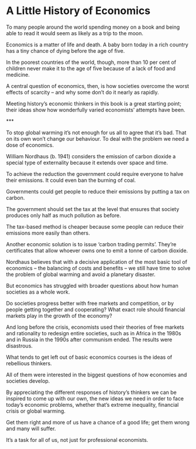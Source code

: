 A Little History of Economics
=============================
To many people around the world spending money on a book and being able to read
it would seem as likely as a trip to the moon.


Economics is a matter of life and death. A baby born today in a rich country has
a tiny chance of dying before the age of five.


In the poorest countries of the world, though, more than 10 per cent of children
never make it to the age of five because of a lack of food and medicine.


A central question of economics, then, is how societies overcome the worst
effects of scarcity – and why some don’t do it nearly as rapidly.


Meeting history’s economic thinkers in this book is a great starting point;
their ideas show how wonderfully varied economists’ attempts have been.


\*\*\*


To stop global warming it’s not enough for us all to agree that it’s bad. That
on its own won’t change our behaviour. To deal with the problem we need a dose
of economics.


William Nordhaus (b. 1941) considers the emission of carbon dioxide a special
type of externality because it extends over space and time.


To achieve the reduction the government could require everyone to halve their
emissions. It could even ban the burning of coal.


Governments could get people to reduce their emissions by putting a tax on
carbon.


The government should set the tax at the level that ensures that society
produces only half as much pollution as before.


The tax-based method is cheaper because some people can reduce their emissions
more easily than others.


Another economic solution is to issue ‘carbon trading permits’. They’re
certificates that allow whoever owns one to emit a tonne of carbon dioxide.


Nordhaus believes that with a decisive application of the most basic tool of
economics – the balancing of costs and benefits – we still have time to solve
the problem of global warming and avoid a planetary disaster.


But economics has struggled with broader questions about how human societies as
a whole work.


Do societies progress better with free markets and competition, or by people
getting together and cooperating? What exact role should financial markets play
in the growth of the economy?


And long before the crisis, economists used their theories of free markets and
rationality to redesign entire societies, such as in Africa in the 1980s and in
Russia in the 1990s after communism ended. The results were disastrous.


What tends to get left out of basic economics courses is the ideas of rebellious
thinkers.


All of them were interested in the biggest questions of how economies and
societies develop.


By appreciating the different responses of history’s thinkers we can be inspired
to come up with our own, the new ideas we need in order to face today’s economic
problems, whether that’s extreme inequality, financial crisis or global warming.


Get them right and more of us have a chance of a good life; get them wrong and
many will suffer.


It’s a task for all of us, not just for professional economists.

